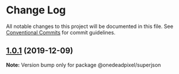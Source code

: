 # Change Log

All notable changes to this project will be documented in this file.
See [Conventional Commits](https://conventionalcommits.org) for commit guidelines.

## [1.0.1](https://github.com/nrdobie/superjson/compare/v1.0.0...v1.0.1) (2019-12-09)

**Note:** Version bump only for package @onedeadpixel/superjson
